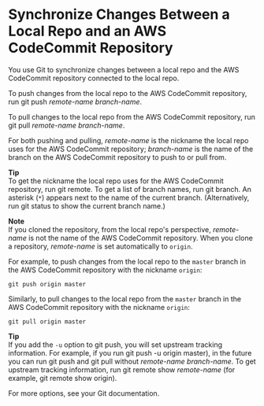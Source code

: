 # Synchronize Changes Between a Local Repo and an AWS CodeCommit Repository<a name="how-to-sync-changes"></a>

You use Git to synchronize changes between a local repo and the AWS CodeCommit repository connected to the local repo\.

To push changes from the local repo to the AWS CodeCommit repository, run git push *remote\-name* *branch\-name*\.

To pull changes to the local repo from the AWS CodeCommit repository, run git pull *remote\-name* *branch\-name*\.

For both pushing and pulling, *remote\-name* is the nickname the local repo uses for the AWS CodeCommit repository; *branch\-name* is the name of the branch on the AWS CodeCommit repository to push to or pull from\.

**Tip**  
To get the nickname the local repo uses for the AWS CodeCommit repository, run git remote\. To get a list of branch names, run git branch\. An asterisk \(`*`\) appears next to the name of the current branch\. \(Alternatively, run git status to show the current branch name\.\)

**Note**  
If you cloned the repository, from the local repo's perspective, *remote\-name* is not the name of the AWS CodeCommit repository\. When you clone a repository, *remote\-name* is set automatically to `origin`\. 

For example, to push changes from the local repo to the `master` branch in the AWS CodeCommit repository with the nickname `origin`:

```
git push origin master
```

Similarly, to pull changes to the local repo from the `master` branch in the AWS CodeCommit repository with the nickname `origin`:

```
git pull origin master
```

**Tip**  
If you add the `-u` option to git push, you will set upstream tracking information\. For example, if you run git push \-u origin master\), in the future you can run git push and git pull without *remote\-name* *branch\-name*\. To get upstream tracking information, run git remote show *remote\-name* \(for example, git remote show origin\)\.

For more options, see your Git documentation\.